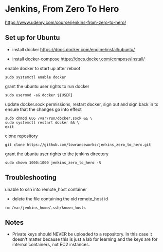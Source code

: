 # Jenkins, From Zero To Hero
https://www.udemy.com/course/jenkins-from-zero-to-hero/

## Set up for Ubuntu 

- install docker
https://docs.docker.com/engine/install/ubuntu/

- install docker-compose
https://docs.docker.com/compose/install/

enable docker to start up after reboot 
```
sudo systemctl enable docker 
```

grant the ubuntu user rights to run docker
```
sudo usermod -aG docker ${USER}
```

update docker.sock permissions, restart docker, sign out and sign back in to ensure that the changes go into effect 
```
sudo chmod 666 /var/run/docker.sock && \ 
sudo systemctl restart docker && \ 
exit 
```

clone repository 
```
git clone https://github.com/lowranceworks/jenkins_zero_to_hero.git
```

grant the ubuntu user rights to the jenkins directory
```
sudo chown 1000:1000 jenkins_zero_to_hero -R
```

## Troubleshooting

unable to ssh into remote_host container
- delete the file containing the old remote_host id
```
rm /var/jenkins_home/.ssh/known_hosts
```


## Notes
- Private keys should NEVER be uploaded to a repository. In this case it doesn't matter because this is just a lab for learning and the keys are for internal containers, not EC2 instances. 

